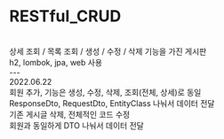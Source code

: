 # RESTful_CRUD
<br>
상세 조회 / 목록 조회 / 생성 / 수정 / 삭제 기능을 가진 게시판
<br>
h2, lombok, jpa, web 사용
<br>
---
<br>
2022.06.22
<br>
회원 추가, 기능은 생성, 수정, 삭제, 조회(전체, 상세)로 동일
<br>
ResponseDto, RequestDto, EntityClass 나눠서 데이터 전달
<br>
기존 게시글 삭제, 전체적인 코드 수정
<br>
회원과 동일하게 DTO 나눠서 데이터 전달

